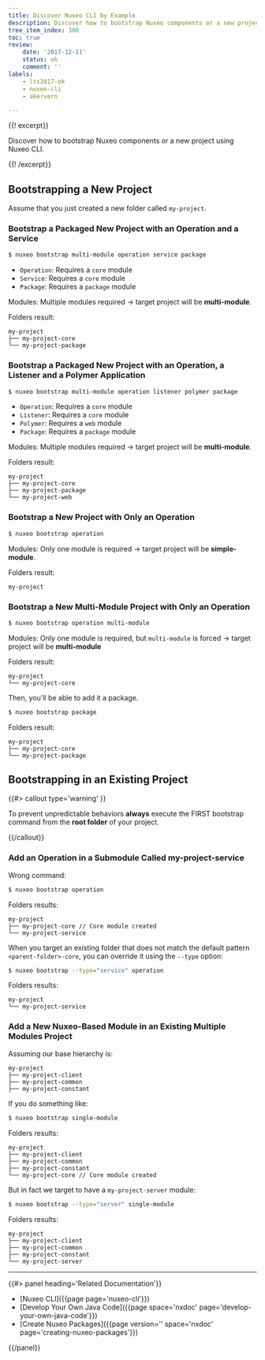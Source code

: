 ```yaml
---
title: Discover Nuxeo CLI by Example
description: Discover how to bootstrap Nuxeo components or a new project using Nuxeo CLI.
tree_item_index: 300
toc: true
review:
    date: '2017-12-11'
    status: ok
    comment: ''
labels:
    - lts2017-ok
    - nuxeo-cli
    - akervern

---
```


{{! excerpt}}

Discover how to bootstrap Nuxeo components or a new project using Nuxeo CLI.

{{! /excerpt}}

## Bootstrapping a New Project

Assume that you just created a new folder called `my-project`.

### Bootstrap a Packaged New Project with an Operation and a Service

```bash
$ nuxeo bootstrap multi-module operation service package
```

* `Operation`: Requires a `core` module
* `Service`: Requires a `core` module
* `Package`: Requires a `package` module

Modules: Multiple modules required -> target project will be **multi-module**.

Folders result:

```text
my-project
├── my-project-core
└── my-project-package
```

### Bootstrap a Packaged New Project with an Operation, a Listener and a Polymer Application

```bash
$ nuxeo bootstrap multi-module operation listener polymer package
```

* `Operation`: Requires a `core` module
* `Listener`: Requires a `core` module
* `Polymer`: Requires a `web` module
* `Package`: Requires a `package` module

Modules: Multiple modules required -> target project will be **multi-module**.

Folders result:

```text
my-project
├── my-project-core
├── my-project-package
└── my-project-web
```

### Bootstrap a New Project with Only an Operation

```bash
$ nuxeo bootstrap operation
```

Modules: Only one module is required -> target project will be **simple-module**.

Folders result:

```text
my-project
```

### Bootstrap a New Multi-Module Project with Only an Operation

```bash
$ nuxeo bootstrap operation multi-module
```

Modules: Only one module is required, but `multi-module` is forced -> target project will be **multi-module**

Folders result:

```text
my-project
└── my-project-core
```

Then, you'll be able to add it a package.

```bash
$ nuxeo bootstrap package
```

Folders result:

```text
my-project
├── my-project-core
└── my-project-package
```

## Bootstrapping in an Existing Project

{{#> callout type='warning' }}

To prevent unpredictable behaviors **always** execute the FIRST bootstrap command from the **root folder** of your project.

{{/callout}}

### Add an Operation in a Submodule Called my-project-service

Wrong command:

```bash
$ nuxeo bootstrap operation
```

Folders results:

```text
my-project
├── my-project-core // Core module created
└── my-project-service
```

When you target an existing folder that does not match the default pattern `<parent-folder>-core`, you can override it using the `--type` option:

```bash
$ nuxeo bootstrap --type="service" operation
```

Folders results:

```text
my-project
└── my-project-service
```

### Add a New Nuxeo-Based Module in an Existing Multiple Modules Project

Assuming our base hierarchy is:

```text
my-project
├── my-project-client
├── my-project-common
├── my-project-constant
```

If you do something like:

```bash
$ nuxeo bootstrap single-module
```

Folders results:

```text
my-project
├── my-project-client
├── my-project-common
├── my-project-constant
└── my-project-core // Core module created
```

But in fact we target to have a `my-project-server` module:

```bash
$ nuxeo bootstrap --type="server" single-module
```

Folders results:

```text
my-project
├── my-project-client
├── my-project-common
├── my-project-constant
└── my-project-server
```

* * *

<div class="row" data-equalizer data-equalize-on="medium">
<div class="column medium-6">
{{#> panel heading='Related Documentation'}}

- [Nuxeo CLI]({{page page='nuxeo-cli'}})
- [Develop Your Own Java Code]({{page space='nxdoc' page='develop-your-own-java-code'}})
- [Create Nuxeo Packages]({{page version='' space='nxdoc' page='creating-nuxeo-packages'}})

{{/panel}}
</div>
</div>
